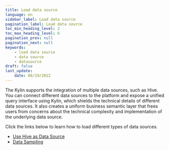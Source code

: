 ```yaml
---
title: Load data source
language: en
sidebar_label: Load data source
pagination_label: Load data source
toc_min_heading_level: 2
toc_max_heading_level: 6
pagination_prev: null
pagination_next: null
keywords:
    - load data source
    - data source
    - datasource
draft: false
last_update:
    date: 08/19/2022
---
```



The Kylin supports the integration of multiple data sources, such as Hive. You can connect different data sources to the platform and expose a unified query interface using Kylin, which shields the technical details of different data sources. It also creates a uniform business semantic layer that frees users from concerns about the technical complexity and implementation of the underlying data source.

Click the links below to learn how to load different types of data sources.

- [Use Hive as Data Source](import_hive.md)
- [Data Sampling](data_sampling.md)


